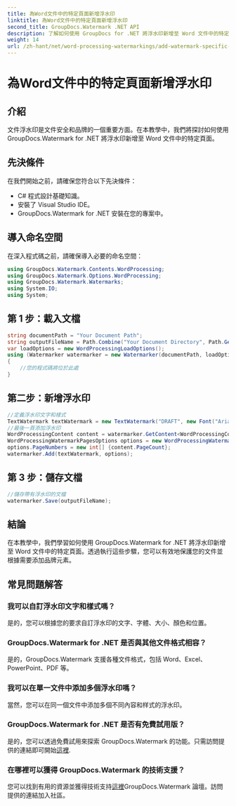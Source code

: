 ```yaml
---
title: 為Word文件中的特定頁面新增浮水印
linktitle: 為Word文件中的特定頁面新增浮水印
second_title: GroupDocs.Watermark .NET API
description: 了解如何使用 GroupDocs for .NET 將浮水印新增至 Word 文件中的特定頁面。輕鬆保護您的內容。
weight: 14
url: /zh-hant/net/word-processing-watermarkings/add-watermark-specific-page-word-docs/
---
```


# 為Word文件中的特定頁面新增浮水印

## 介紹
文件浮水印是文件安全和品牌的一個重要方面。在本教學中，我們將探討如何使用 GroupDocs.Watermark for .NET 將浮水印新增至 Word 文件中的特定頁面。
## 先決條件
在我們開始之前，請確保您符合以下先決條件：
- C# 程式設計基礎知識。
- 安裝了 Visual Studio IDE。
- GroupDocs.Watermark for .NET 安裝在您的專案中。

## 導入命名空間
在深入程式碼之前，請確保導入必要的命名空間：
```csharp
using GroupDocs.Watermark.Contents.WordProcessing;
using GroupDocs.Watermark.Options.WordProcessing;
using GroupDocs.Watermark.Watermarks;
using System.IO;
using System;
```
## 第 1 步：載入文檔
```csharp
string documentPath = "Your Document Path";
string outputFileName = Path.Combine("Your Document Directory", Path.GetFileName(documentPath));
var loadOptions = new WordProcessingLoadOptions();
using (Watermarker watermarker = new Watermarker(documentPath, loadOptions))
{
    //您的程式碼將位於此處
}
```
## 第二步：新增浮水印
```csharp
//定義浮水印文字和樣式
TextWatermark textWatermark = new TextWatermark("DRAFT", new Font("Arial", 42));
//最後一頁添加浮水印
WordProcessingContent content = watermarker.GetContent<WordProcessingContent>();
WordProcessingWatermarkPagesOptions options = new WordProcessingWatermarkPagesOptions();
options.PageNumbers = new int[] {content.PageCount};
watermarker.Add(textWatermark, options);
```
## 第 3 步：儲存文檔
```csharp
//儲存帶有浮水印的文檔
watermarker.Save(outputFileName);
```

## 結論
在本教學中，我們學習如何使用 GroupDocs.Watermark for .NET 將浮水印新增至 Word 文件中的特定頁面。透過執行這些步驟，您可以有效地保護您的文件並根據需要添加品牌元素。
## 常見問題解答
### 我可以自訂浮水印文字和樣式嗎？
是的，您可以根據您的要求自訂浮水印的文字、字體、大小、顏色和位置。
### GroupDocs.Watermark for .NET 是否與其他文件格式相容？
是的，GroupDocs.Watermark 支援各種文件格式，包括 Word、Excel、PowerPoint、PDF 等。
### 我可以在單一文件中添加多個浮水印嗎？
當然，您可以在同一個文件中添加多個不同內容和样式的浮水印。
### GroupDocs.Watermark for .NET 是否有免費試用版？
是的，您可以透過免費試用來探索 GroupDocs.Watermark 的功能。只需訪問提供的連結即可開始[這裡](https://releases.groupdocs.com/).
### 在哪裡可以獲得 GroupDocs.Watermark 的技術支援？
您可以找到有用的資源並獲得技術支持[這裡](https://forum.groupdocs.com/c/watermark/19)GroupDocs.Watermark 論壇。訪問提供的連結加入社區。